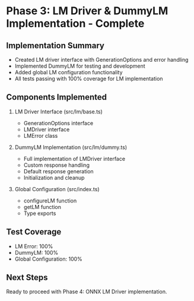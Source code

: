 # Phase 3: LM Driver & DummyLM Implementation - Complete

## Implementation Summary
- Created LM driver interface with GenerationOptions and error handling
- Implemented DummyLM for testing and development
- Added global LM configuration functionality
- All tests passing with 100% coverage for LM implementation

## Components Implemented
1. LM Driver Interface (src/lm/base.ts)
   - GenerationOptions interface
   - LMDriver interface
   - LMError class

2. DummyLM Implementation (src/lm/dummy.ts)
   - Full implementation of LMDriver interface
   - Custom response handling
   - Default response generation
   - Initialization and cleanup

3. Global Configuration (src/index.ts)
   - configureLM function
   - getLM function
   - Type exports

## Test Coverage
- LM Error: 100%
- DummyLM: 100%
- Global Configuration: 100%

## Next Steps
Ready to proceed with Phase 4: ONNX LM Driver implementation.
